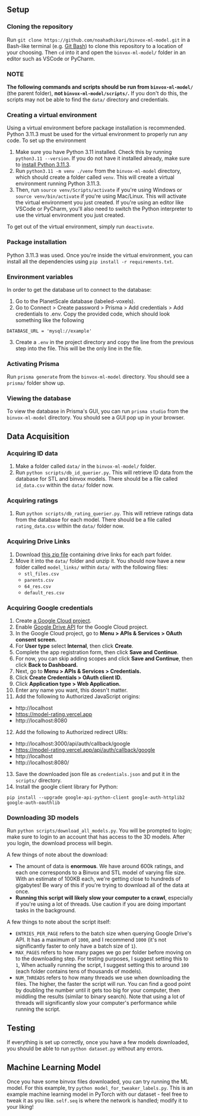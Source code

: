 ## Setup

### Cloning the repository

Run `git clone https://github.com/noahadhikari/binvox-ml-model.git` in a Bash-like terminal (e.g. [Git Bash](https://gitforwindows.org/)) to clone this repository to a location of your choosing. Then `cd` into it and open the `binvox-ml-model/` folder in an editor such as VSCode or PyCharm.

### NOTE

**The following commands and scripts should be run from `binvox-ml-model/`** (the parent folder), **not `binvox-ml-model/scripts/`.** If you don't do this, the scripts may not be able to find the `data/` directory and credentials.

### Creating a virtual environment

Using a virtual environment before package installation is recommended. Python 3.11.3 must be used for the virtual environment to properly run any code. To set up the environment
1. Make sure you have Python 3.11 installed. Check this by running `python3.11 --version`. If you do not have it installed already, make sure to [install Python 3.11.3](https://www.python.org/downloads/release/python-3113). 
2. Run `python3.11 -m venv ./venv` from the `binvox-ml-model` directory, which should create a folder called `venv`. This will create a virtual environment running Python 3.11.3. 
3. Then, run `source venv/Scripts/activate` if you're using Windows or `source venv/bin/activate` if you're using Mac/Linux. This will activate the virtual environment you just created. If you're using an editor like VSCode or PyCharm, you'll also need to switch the Python interpreter to use the virtual environment you just created.

To get out of the virtual environment, simply run `deactivate`.

### Package installation

Python 3.11.3 was used. Once you're inside the virtual environment, you can install all the dependencies using `pip install -r requirements.txt`.

### Environment variables

In order to get the database url to connect to the database: 
1. Go to the PlanetScale database (labeled-voxels).
2. Go to Connect > Create password > Prisma > Add credentials > Add credentials to .env. Copy the provided code, which should look something like the following
```
DATABASE_URL = 'mysql://example'
```
3. Create a `.env` in the project directory and copy the line from the previous step into the file. This will be the only line in the file.
   
### Activating Prisma

Run `prisma generate` from the `binvox-ml-model` directory. You should see a `prisma/` folder show up. 

### Viewing the database

To view the database in Prisma's GUI, you can run `prisma studio` from the `binvox-ml-model` directory. You should see a GUI pop up in your browser.

## Data Acquisition

### Acquiring ID data

1. Make a folder called `data/` in the `binvox-ml-model/` folder.
2. Run `python scripts/db_id_querier.py`. This will retrieve ID data from the database for STL and binvox models. There should be a file called `id_data.csv` within the `data/` folder now. 

### Acquiring ratings

1. Run `python scripts/db_rating_querier.py`. This will retrieve ratings data from the database for each model. There should be a file called `rating_data.csv` within the `data/` folder now. 

### Acquiring Drive Links

1. Download [this zip file](https://drive.google.com/file/d/1uQdS6GIRAOIrUiY4x7oS68rR7saXCtXU/view?usp=sharing) containing drive links for each part folder.
2. Move it into the `data/` folder and unzip it. You should now have a new folder called `model_links/` within `data/` with the following files:
   - `stl_files.csv`
   - `parents.csv`
   -  `64_res.csv`
   -  `default_res.csv`

### Acquiring Google credentials
1. Create [a Google Cloud project](https://developers.google.com/workspace/guides/create-project).
2. Enable [Google Drive API](https://console.cloud.google.com/flows/enableapi?apiid=drive.googleapis.com) for the Google Cloud project.
3. In the Google Cloud project, go to **Menu > APIs & Services > OAuth consent screen.**
4. For **User type** select **Internal**, then click **Create**.
5. Complete the app registration form, then click **Save and Continue**.
6. For now, you can skip adding scopes and click **Save and Continue**, then click **Back to Dashboard.**
7. Next, go to **Menu > APIs & Services > Credentials.**
8. Click **Create Credentials > OAuth client ID.**
9. Click **Application type > Web Application.**
10. Enter any name you want, this doesn't matter.
11. Add the following to Authorized JavaScript origins:
- http://localhost
- https://model-rating.vercel.app
- http://localhost:8080
12. Add the following to Authorized redirect URIs:
- http://localhost:3000/api/auth/callback/google
- https://model-rating.vercel.app/api/auth/callback/google
- http://localhost
- http://localhost:8080/
13. Save the downloaded json file as `credentials.json` and put it in the `scripts/` directory.
14. Install the google client library for Python:
```
pip install --upgrade google-api-python-client google-auth-httplib2 google-auth-oauthlib
```

### Downloading 3D models

Run `python scripts/download_all_models.py`. You will be prompted to login; make sure to login to an account that has access to the 3D models. After you login, the download process will begin.

A few things of note about the download: 
- The amount of data is **enormous**. We have around 600k ratings, and each one corresponds to a Binvox and STL model of varying file size. With an estimate of 100KB each, we're getting close to hundreds of gigabytes! Be wary of this if you're trying to download all of the data at once.
- **Running this script will likely slow your computer to a crawl**, especially if you're using a lot of threads. Use caution if you are doing important tasks in the background.

A few things to note about the script itself: 
- `ENTRIES_PER_PAGE` refers to the batch size when querying Google Drive's API. It has a maximum of `1000`, and I recommend `1000` (it's not significantly faster to only have a batch size of `1`).
- `MAX_PAGES` refers to how many pages we go per folder before moving on to the downloading step. For testing purposes, I suggest setting this to `1`, When actually running the script, I suggest setting this to around `100` (each folder contains tens of thousands of models).
- `NUM_THREADS` refers to how many threads we use when downloading the files. The higher, the faster the script will run. You can find a good point by doubling the number until it gets too big for your computer, then middling the results (similar to binary search). Note that using a lot of threads will significantly slow your computer's performance while running the script.

## Testing

If everything is set up correctly, once you have a few models downloaded, you should be able to run `python dataset.py` without any errors.

## Machine Learning Model

Once you have some binvox files downloaded, you can try running the ML model. For this example, try `python model_for_tweaker_labels.py`. This is an example machine learning model in PyTorch with our dataset - feel free to tweak it as you like. `self.seq` is where the network is handled; modify it to your liking! 
